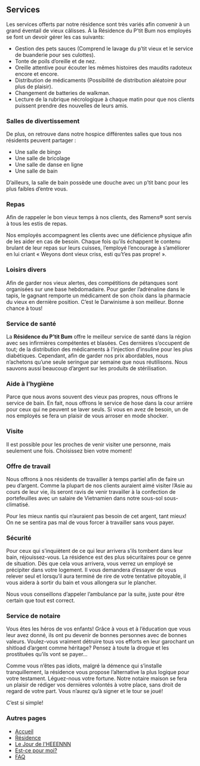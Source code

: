## Services

Les services offerts par notre résidence sont très variés afin convenir à un grand éventail de vieux câlisses. À la Résidence du P’tit Bum nos employés se font un devoir gérer les cas suivants:

- Gestion des pets sauces (Comprend le lavage du p’tit vieux et le service de buanderie pour ses culottes).
- Tonte de poils d’oreille et de nez.
- Oreille attentive pour écouter les mêmes histoires des maudits radoteux encore et encore.
- Distribution de médicaments (Possibilité de distribution aléatoire pour plus de plaisir).
- Changement de batteries de walkman.
- Lecture de la rubrique nécrologique à chaque matin pour que nos clients puissent prendre des nouvelles de leurs amis.

### Salles de divertissement     

De plus, on retrouve dans notre hospice différentes salles que tous nos résidents peuvent partager :

- Une salle de bingo
- Une salle de bricolage
- Une salle de danse en ligne
- Une salle de bain

D’ailleurs, la salle de bain possède une douche avec un p’tit banc pour les plus faibles d’entre vous.

### Repas

Afin de rappeler le bon vieux temps à nos clients, des Ramens® sont servis à tous les estis de repas.

Nos employés accompagnent les clients avec une déficience physique afin de les aider en cas de besoin. Chaque fois qu’ils échappent le contenu brulant de leur repas sur leurs cuisses, l’employé l’encourage à s’améliorer en lui criant « Weyons dont vieux criss, esti qu’t’es pas propre! ».

### Loisirs divers

Afin de garder nos vieux alertes, des compétitions de pétanques sont organisées sur une base hebdomadaire. Pour garder l’adrénaline dans le tapis, le gagnant remporte un médicament de son choix dans la pharmacie du vieux en dernière position. C’est le Darwinisme à son meilleur. Bonne chance à tous!

### Service de santé

La **Résidence du P’tit Bum** offre le meilleur service de santé dans la région avec ses infirmières compétentes et blasées. Ces dernières s’occupent de tout; de la distribution des médicaments à l’injection d’insuline pour les plus diabétiques. Cependant, afin de garder nos prix abordables, nous n’achetons qu’une seule seringue par semaine que nous réutilisons. Nous sauvons aussi beaucoup d’argent sur les produits de stérilisation.

### Aide à l’hygiène

Parce que nous avons souvent des vieux pas propres, nous offrons le service de bain. En fait, nous offrons le service de hose dans la cour arrière pour ceux qui ne peuvent se laver seuls. Si vous en avez de besoin, un de nos employés se fera un plaisir de vous arroser en mode shocker.

### Visite

Il est possible pour les proches de venir visiter une personne, mais seulement une fois. Choisissez bien votre moment!

### Offre de travail

Nous offrons à nos résidents de travailler à temps partiel afin de faire un peu d’argent. Comme la plupart de nos clients auraient aimé visiter l’Asie au cours de leur vie, ils seront ravis de venir travailler à la confection de portefeuilles avec un salaire de Vietnamien dans notre sous-sol sous-climatisé.

Pour les mieux nantis qui n’auraient pas besoin de cet argent, tant mieux! On ne se sentira pas mal de vous forcer à travailler sans vous payer.

### Sécurité

Pour ceux qui s’inquiètent de ce qui leur arrivera s’ils tombent dans leur bain, réjouissez-vous. La résidence est des plus sécuritaires pour ce genre de situation. Dès que cela vous arrivera, vous verrez un employé se précipiter dans votre logement. Il vous demandera d’essayer de vous relever seul et lorsqu’il aura terminé de rire de votre tentative pitoyable, il vous aidera à sortir du bain et vous allongera sur le plancher.

Nous vous conseillons d’appeler l’ambulance par la suite, juste pour être certain que tout est correct.

### Service de notaire

Vous êtes les héros de vos enfants! Grâce à vous et à l’éducation que vous leur avez donné, ils ont pu devenir de bonnes personnes avec de bonnes valeurs. Voulez-vous vraiment détruire tous vos efforts en leur garochant un shitload d’argent comme héritage? Pensez à toute la drogue et les prostituées qu’ils vont se payer…

Comme vous n’êtes pas idiots, malgré la démence qui s’installe tranquillement, la résidence vous propose l’alternative la plus logique pour votre testament. Léguez-nous votre fortune. Notre notaire maison se fera un plaisir de rédiger vos dernières volontés à votre place, sans droit de regard de votre part. Vous n’aurez qu’à signer et le tour se joué!

C’est si simple!

### Autres pages
- [Accueil](jdl2015_sw_accueil.md)
- [Résidence](jdl2015_sw_residence.md)
- [Le Jour de l'HEEENNN](jdl2015_sw_jdl.md)
- [Est-ce pour moi?](jdl2015_sw_epm.md)
- [FAQ](jdl2015_sw_faq.md)
